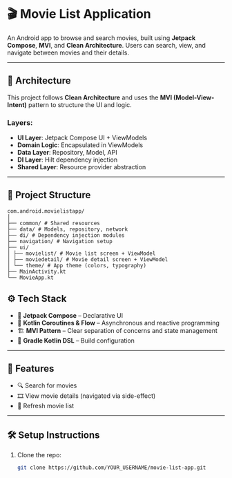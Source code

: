 # 🎬 Movie List Application

An Android app to browse and search movies, built using **Jetpack Compose**, **MVI**, and **Clean Architecture**. Users can search, view, and navigate between movies and their details.

---

## 🧱 Architecture

This project follows **Clean Architecture** and uses the **MVI (Model-View-Intent)** pattern to structure the UI and logic.

### Layers:
- **UI Layer**: Jetpack Compose UI + ViewModels
- **Domain Logic**: Encapsulated in ViewModels
- **Data Layer**: Repository, Model, API
- **DI Layer**: Hilt dependency injection
- **Shared Layer**: Resource provider abstraction

---

## 📁 Project Structure
```
com.android.movielistapp/
│
├── common/ # Shared resources
├── data/ # Models, repository, network
├── di/ # Dependency injection modules
├── navigation/ # Navigation setup
├── ui/
│ ├── movielist/ # Movie list screen + ViewModel
│ ├── moviedetail/ # Movie detail screen + ViewModel
│ └── theme/ # App theme (colors, typography)
├── MainActivity.kt
└── MovieApp.kt
```


## ⚙️ Tech Stack

- 🧱 **Jetpack Compose** – Declarative UI
- 🚀 **Kotlin Coroutines & Flow** – Asynchronous and reactive programming
- 🏗️ **MVI Pattern** – Clear separation of concerns and state management
- 🔧 **Gradle Kotlin DSL** – Build configuration

---

## 📲 Features

- 🔍 Search for movies
- 🎞️ View movie details (navigated via side-effect)
- 🔄 Refresh movie list

---

## 🛠️ Setup Instructions

1. Clone the repo:
   ```bash
   git clone https://github.com/YOUR_USERNAME/movie-list-app.git
